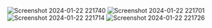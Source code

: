 ![Screenshot 2024-01-22 221740](https://github.com/Amisha0971/MULTI-TEXT-ANIMATION-HTML-CSS/assets/136344215/c7da73c5-c1a1-49bf-b791-8ed624733266)
![Screenshot 2024-01-22 221701](https://github.com/Amisha0971/MULTI-TEXT-ANIMATION-HTML-CSS/assets/136344215/c76258a2-8152-4118-b7df-ea532160a387)
![Screenshot 2024-01-22 221714](https://github.com/Amisha0971/MULTI-TEXT-ANIMATION-HTML-CSS/assets/136344215/ca836e9c-2891-4155-b7b6-b9c6c3cc3e2e)
![Screenshot 2024-01-22 221726](https://github.com/Amisha0971/MULTI-TEXT-ANIMATION-HTML-CSS/assets/136344215/b6e0f850-4e79-470e-8f17-e84c30352bc1)


